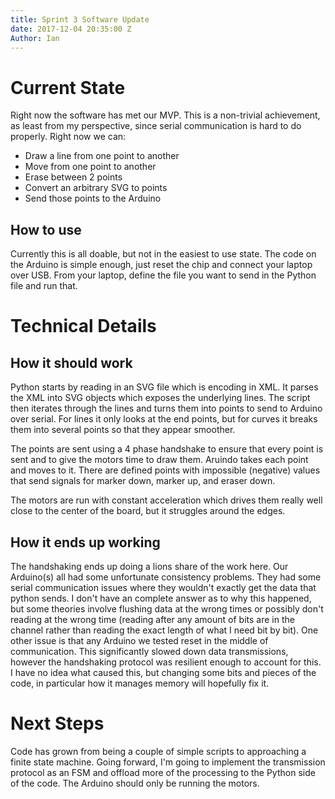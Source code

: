 ```yaml
---
title: Sprint 3 Software Update
date: 2017-12-04 20:35:00 Z
Author: Ian
---
```


# Current State

Right now the software has met our MVP. This is a non-trivial achievement, as least from my perspective, since serial communication is hard to do properly. Right now we can:
* Draw a line from one point to another
* Move from one point to another
* Erase between 2 points
* Convert an arbitrary SVG to points
* Send those points to the Arduino

## How to use

Currently this is all doable, but not in the easiest to use state. The code on the Arduino is simple enough, just reset the chip and connect your laptop over USB. From your laptop, define the file you want to send in the Python file and run that. 

# Technical Details

## How it should work

Python starts by reading in an SVG file which is encoding in XML. It parses the XML into SVG objects which exposes the underlying lines. The script then iterates through the lines and turns them into points to send to Arduino over serial. For lines it only looks at the end points, but for curves it breaks them into several points so that they appear smoother.

The points are sent using a 4 phase handshake to ensure that every point is sent and to give the motors time to draw them. Aruindo takes each point and moves to it. There are defined points with impossible (negative) values that send signals for marker down, marker up, and eraser down. 

The motors are run with constant acceleration which drives them really well close to the center of the board, but it struggles around the edges.

## How it ends up working

The handshaking ends up doing a lions share of the work here. Our Arduino(s) all had some unfortunate consistency problems. They had some serial communication issues where they wouldn't exactly get the data that python sends. I don't have an complete answer as to why this happened, but some theories involve flushing data at the wrong times or possibly don't reading at the wrong time (reading after any amount of bits are in the channel rather than reading the exact length of what I need bit by bit). One other issue is that any Arduino we tested reset in the middle of communication. This significantly slowed down data transmissions, however the handshaking protocol was resilient enough to account for this. I have no idea what caused this, but changing some bits and pieces of the code, in particular how it manages memory will hopefully fix it. 

# Next Steps

Code has grown from being a couple of simple scripts to approaching a finite state machine. Going forward, I'm going to implement the transmission protocol as an FSM and offload more of the processing to the Python side of the code. The Arduino should only be running the motors. 